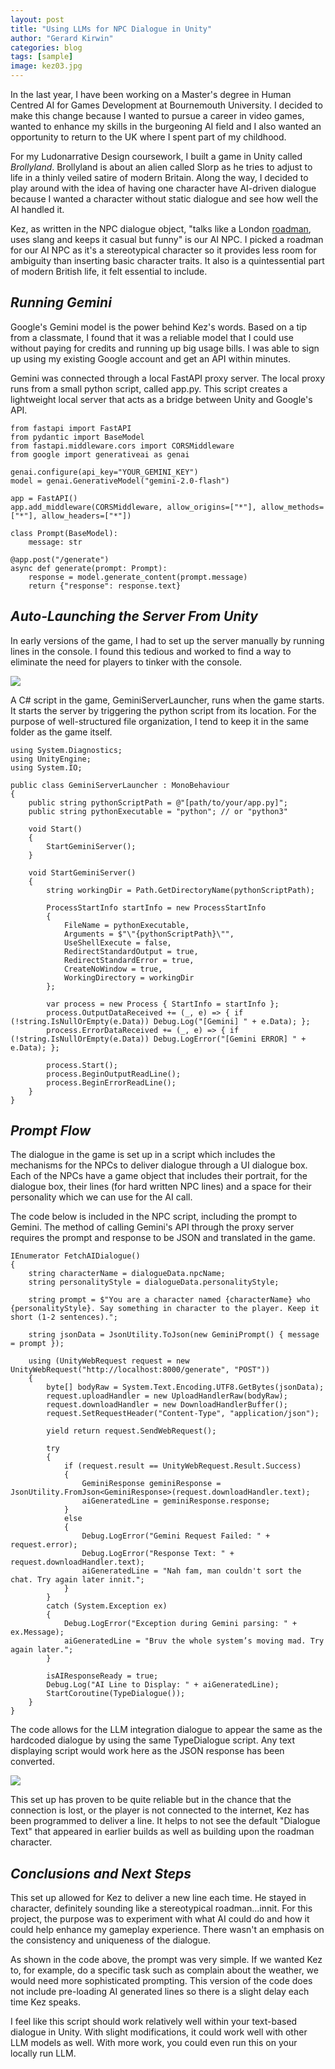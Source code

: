 ```yaml
---
layout: post
title: "Using LLMs for NPC Dialogue in Unity"
author: "Gerard Kirwin"
categories: blog
tags: [sample]
image: kez03.jpg
---
```


In the last year, I have been working on a Master's degree in Human Centred AI for Games Development at Bournemouth University. I decided to make this change because I wanted to pursue a career in video games, wanted to enhance my skills in the burgeoning AI field and I also wanted an opportunity to return to the UK where I spent part of my childhood.

For my Ludonarrative Design coursework, I built a game in Unity called *Brollyland*. Brollyland is about an alien called Slorp as he tries to adjust to life in a thinly veiled satire of modern Britain. Along the way, I decided to play around with the idea of having one character have AI-driven dialogue because I wanted a character without static dialogue and see how well the AI handled it.

Kez, as written in the NPC dialogue object, "talks like a London [roadman](https://www.urbandictionary.com/define.php?term=Roadman), uses slang and keeps it casual but funny" is our AI NPC. I picked a roadman for our AI NPC as it's a stereotypical character so it provides less room for ambiguity than inserting basic character traits. It also is a quintessential part of modern British life, it felt essential to include. 

*Running Gemini*
----------
Google's Gemini model is the power behind Kez's words. Based on a tip from a classmate, I found that it was a reliable model that I could use without paying for credits and running up big usage bills. I was able to sign up using my existing Google account and get an API within minutes.

Gemini was connected through a local FastAPI proxy server. The local proxy runs from a small python script, called app.py. This script creates a lightweight local server that acts as a bridge between Unity and Google's API.

    from fastapi import FastAPI
    from pydantic import BaseModel
    from fastapi.middleware.cors import CORSMiddleware
    from google import generativeai as genai
    
    genai.configure(api_key="YOUR_GEMINI_KEY")
    model = genai.GenerativeModel("gemini-2.0-flash")
    
    app = FastAPI()
    app.add_middleware(CORSMiddleware, allow_origins=["*"], allow_methods=["*"], allow_headers=["*"])
    
    class Prompt(BaseModel):
        message: str
        
    @app.post("/generate")
    async def generate(prompt: Prompt):
        response = model.generate_content(prompt.message)
        return {"response": response.text}


*Auto-Launching the Server From Unity*
----------
In early versions of the game, I had to set up the server manually by running lines in the console. I found this tedious and worked to find a way to eliminate the need for players to tinker with the console.

<img src="https://raw.githubusercontent.com/gerardrobertkirwin/gerardrobertkirwin.github.io/refs/heads/master/assets/img/brollymanual.jpg">

A C# script in the game, GeminiServerLauncher, runs when the game starts. It starts the server by triggering the python script from its location. For the purpose of well-structured file organization, I tend to keep it in the same folder as the game itself. 

    using System.Diagnostics;
    using UnityEngine;
    using System.IO;
    
    public class GeminiServerLauncher : MonoBehaviour
    {
        public string pythonScriptPath = @"[path/to/your/app.py]";
        public string pythonExecutable = "python"; // or "python3"
        
        void Start()
        {
            StartGeminiServer();
        }
        
        void StartGeminiServer()
        {
            string workingDir = Path.GetDirectoryName(pythonScriptPath);
            
            ProcessStartInfo startInfo = new ProcessStartInfo
            {
                FileName = pythonExecutable,
                Arguments = $"\"{pythonScriptPath}\"",
                UseShellExecute = false,
                RedirectStandardOutput = true,
                RedirectStandardError = true,
                CreateNoWindow = true,
                WorkingDirectory = workingDir
            };
            
            var process = new Process { StartInfo = startInfo };
            process.OutputDataReceived += (_, e) => { if (!string.IsNullOrEmpty(e.Data)) Debug.Log("[Gemini] " + e.Data); };
            process.ErrorDataReceived += (_, e) => { if (!string.IsNullOrEmpty(e.Data)) Debug.LogError("[Gemini ERROR] " + e.Data); };
            
            process.Start();
            process.BeginOutputReadLine();
            process.BeginErrorReadLine();
        }
    }

*Prompt Flow*
----------
The dialogue in the game is set up in a script which includes the mechanisms for the NPCs to deliver dialogue through a UI dialogue box. Each of the NPCs have a game object that includes their portrait, for the dialogue box, their lines (for hard written NPC lines) and a space for their personality which we can use for the AI call.

The code below is included in the NPC script, including the prompt to Gemini. The method of calling Gemini's API through the proxy server requires the prompt and response to be JSON and translated in the game.

    IEnumerator FetchAIDialogue()
    {
        string characterName = dialogueData.npcName;
        string personalityStyle = dialogueData.personalityStyle;
    
        string prompt = $"You are a character named {characterName} who {personalityStyle}. Say something in character to the player. Keep it short (1-2 sentences).";
    
        string jsonData = JsonUtility.ToJson(new GeminiPrompt() { message = prompt });
    
        using (UnityWebRequest request = new UnityWebRequest("http://localhost:8000/generate", "POST"))
        {
            byte[] bodyRaw = System.Text.Encoding.UTF8.GetBytes(jsonData);
            request.uploadHandler = new UploadHandlerRaw(bodyRaw);
            request.downloadHandler = new DownloadHandlerBuffer();
            request.SetRequestHeader("Content-Type", "application/json");
            
            yield return request.SendWebRequest();
    
            try
            {
                if (request.result == UnityWebRequest.Result.Success)
                {
                    GeminiResponse geminiResponse = JsonUtility.FromJson<GeminiResponse>(request.downloadHandler.text);
                    aiGeneratedLine = geminiResponse.response;
                }
                else
                {
                    Debug.LogError("Gemini Request Failed: " + request.error);
                    Debug.LogError("Response Text: " + request.downloadHandler.text);
                    aiGeneratedLine = "Nah fam, man couldn't sort the chat. Try again later innit.";
                }
            }
            catch (System.Exception ex)
            {
                Debug.LogError("Exception during Gemini parsing: " + ex.Message);
                aiGeneratedLine = "Bruv the whole system’s moving mad. Try again later.";
            }
    
            isAIResponseReady = true;
            Debug.Log("AI Line to Display: " + aiGeneratedLine);
            StartCoroutine(TypeDialogue());
        }
    }

The code allows for the LLM integration dialogue to appear the same as the hardcoded dialogue by using the same TypeDialogue script. Any text displaying script would work here as the JSON response has been converted.

<img src="https://raw.githubusercontent.com/gerardrobertkirwin/gerardrobertkirwin.github.io/refs/heads/master/assets/img/kez_no_response.jpg">

This set up has proven to be quite reliable but in the chance that the connection is lost, or the player is not connected to the internet, Kez has been programmed to deliver a line. It helps to not see the default "Dialogue Text" that appeared in earlier builds as well as building upon the roadman character. 

*Conclusions and Next Steps*
-------------
This set up allowed for Kez to deliver a new line each time. He stayed in character, definitely sounding like a stereotypical roadman...innit. For this project, the purpose was to experiment with what AI could do and how it could help enhance my gameplay experience. There wasn't an emphasis on the consistency and uniqueness of the dialogue.

As shown in the code above, the prompt was very simple. If we wanted Kez to, for example, do a specific task such as complain about the weather, we would need more sophisticated prompting. This version of the code does not include pre-loading AI generated lines so there is a slight delay each time Kez speaks.

I feel like this script should work relatively well within your text-based dialogue in Unity. With slight modifications, it could work well with other LLM models as well. With more work, you could even run this on your locally run LLM.
